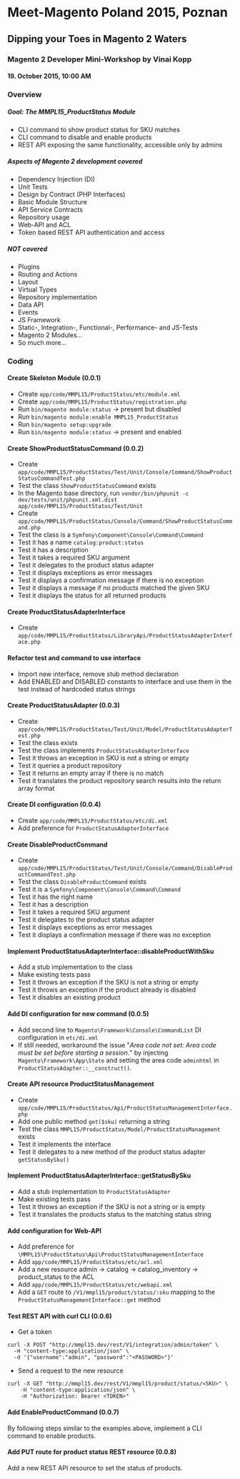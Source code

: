 # Meet-Magento Poland 2015, Poznan
## Dipping your Toes in Magento 2 Waters
### Magento 2 Developer Mini-Workshop by Vinai Kopp

#### 19. October 2015, 10:00 AM

### Overview

##### Goal: The MMPL15_ProductStatus Module

* CLI command to show product status for SKU matches
* CLI command to disable and enable products
* REST API exposing the same functionality, accessible only by admins
  
##### Aspects of Magento 2 development covered

* Dependency Injection (DI)
* Unit Tests
* Design by Contract (PHP Interfaces)
* Basic Module Structure
* API Service Contracts
* Repository usage
* Web-API and ACL
* Token based REST API authentication and access

##### NOT covered

* Plugins
* Routing and Actions
* Layout
* Virtual Types
* Repository implementation
* Data API
* Events
* JS Framework
* Static-, Integration-, Functional-, Performance- and JS-Tests 
* Magento 2 Modules...
* So much more...

### Coding

#### Create Skeleton Module (0.0.1)

* Create `app/code/MMPL15/ProductStatus/etc/module.xml`
* Create `app/code/MMPL15/ProductStatus/registration.php`
* Run `bin/magento module:status` -> present but disabled
* Run `bin/magento module:enable MMPL15_ProductStatus`
* Run `bin/magento setup:upgrade`
* Run `bin/magento module:status` -> present and enabled

#### Create ShowProductStatusCommand (0.0.2)

* Create `app/code/MMPL15/ProductStatus/Test/Unit/Console/Command/ShowProductStatusCommandTest.php`
* Test the class `ShowProductStatusCommand` exists
* In the Magento base directory, run `vendor/bin/phpunit -c dev/tests/unit/phpunit.xml.dist app/code/MMPL15/ProductStatus/Test/Unit`
* Create `app/code/MMPL15/ProductStatus/Console/Command/ShowProductStatusCommand.php`
* Test the class is a `Symfony\Component\Console\Command\Command`
* Test it has a name `catalog:product:status`
* Test it has a description
* Test it takes a required SKU argument
* Test it delegates to the product status adapter
* Test it displays exceptions as error messages
* Test it displays a confirmation message if there is no exception
* Test it displays a message if no products matched the given SKU
* Test it displays the status for all returned products

#### Create ProductStatusAdapterInterface

* Create `app/code/MMPL15/ProductStatus/LibraryApi/ProductStatusAdapterInterface.php`

#### Refactor test and command to use interface

* Import new interface, remove stub method declaration
* Add ENABLED and DISABLED constants to interface and use them in the test instead of hardcoded status strings

#### Create ProductStatusAdapter (0.0.3)

* Create `app/code/MMPL15/ProductStatus/Test/Unit/Model/ProductStatusAdapterTest.php`
* Test the class exists
* Test the class implements `ProductStatusAdapterInterface`
* Test it throws an exception in SKU is not a string or empty
* Test it queries a product repository
* Test it returns an empty array if there is no match
* Test it translates the product repository search results into the return array format

#### Create DI configuration (0.0.4)

* Create `app/code/MMPL15/ProductStatus/etc/di.xml`
* Add preference for `ProductStatusAdapterInterface`

#### Create DisableProductCommand

* Create `app/code/MMPL15/ProductStatus/Test/Unit/Console/Command/DisableProductCommandTest.php`
* Test the class `DisableProductCommand` exists
* Test it is a `Symfony\Component\Console\Command\Command`
* Test it has the right name
* Test it has a description
* Test it takes a required SKU argument
* Test it delegates to the product status adapter
* Test it displays exceptions as error messages
* Test it displays a confirmation message if there was no exception

#### Implement ProductStatusAdapterInterface::disableProductWithSku

* Add a stub implementation to the class
* Make existing tests pass
* Test it throws an exception if the SKU is not a string or empty
* Test it throws an exception if the product already is disabled
* Test it disables an existing product

#### Add DI configuration for new command (0.0.5)

* Add second line to `Magento\Framework\Console\CommandList` DI configuration in `etc/di.xml`
* If still needed, workaround the issue "*Area code not set: Area code must be set before starting a session.*" by injecting `Magento\Framework\App\State` and setting the area code `adminhtml` in `ProductStatusAdapter::__construct()`.

#### Create API resource ProductStatusManagement

* Create `app/code/MMPL15/ProductStatus/Api/ProductStatusManagementInterface.php`
* Add one public method `get($sku)` returning a string
* Test the class `MMPL15/ProductStatus/Model/ProductStatusManagement` exists
* Test it implements the interface
* Test it delegates to a new method of the product status adapter `getStatusBySku()`

#### Implement ProductStatusAdapterInterface::getStatusBySku

* Add a stub implementation to `ProductStatusAdapter`
* Make existing tests pass
* Test it throws an exception if the SKU is not a string or is empty
* Test it translates the products status to the matching status string

#### Add configuration for Web-API

* Add preference for `\MMPL15\ProductStatus\Api\ProductStatusManagementInterface`
* Add `app/code/MMPL15/ProductStatus/etc/acl.xml`
* Add a new resource admin -> catalog -> catalog_inventory -> product_status to the ACL
* Add `app/code/MMPL15/ProductStatus/etc/webapi.xml`
* Add a `GET` route to `/V1/mmpl15/product/status/:sku` mapping to the `ProductStatusManagementInterface::get` method

#### Test REST API with curl CLI (0.0.6)

* Get a token

```
curl -X POST "http://mmpl15.dev/rest/V1/integration/admin/token" \
  -H "content-type:application/json" \
  -d '{"username":"admin", "password":"<PASSWORD>"}'
```
* Send a request to the new resource

```
curl -X GET "http://mmpl15.dev/rest/V1/mmpl15/product/status/<SKU>" \
    -H "content-type:application/json" \
    -H "Authorization: Bearer <TOKEN>"
```

#### Add EnableProductCommand (0.0.7)

By following steps similar to the examples above, implement a CLI command to enable products.

#### Add PUT route for product status REST resource (0.0.8)

Add a new REST API resource to set the status of products.

